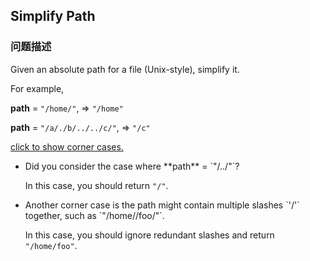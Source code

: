 ## Simplify Path  
### 问题描述
Given an absolute path for a file (Unix-style), simplify it.

For example,<br />
**path** = `"/home/"`, => `"/home"`<br />
**path** = `"/a/./b/../../c/"`, => `"/c"`<br />


[click to show corner cases.](#)


<ul>
<li>Did you consider the case where **path** = `"/../"`?<br />
In this case, you should return `"/"`.</li>
<li>Another corner case is the path might contain multiple slashes `'/'` together, such as `"/home//foo/"`.<br />
In this case, you should ignore redundant slashes and return `"/home/foo"`.</li>

